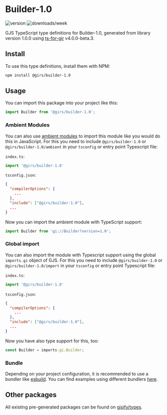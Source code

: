 
# Builder-1.0

![version](https://img.shields.io/npm/v/@girs/builder-1.0)
![downloads/week](https://img.shields.io/npm/dw/@girs/builder-1.0)


GJS TypeScript type definitions for Builder-1.0, generated from library version 1.0.0 using [ts-for-gir](https://github.com/gjsify/ts-for-gir) v4.0.0-beta.3.


## Install

To use this type definitions, install them with NPM:
```bash
npm install @girs/builder-1.0
```

## Usage

You can import this package into your project like this:
```ts
import Builder from '@girs/builder-1.0';
```

### Ambient Modules

You can also use [ambient modules](https://github.com/gjsify/ts-for-gir/tree/main/packages/cli#ambient-modules) to import this module like you would do this in JavaScript.
For this you need to include `@girs/builder-1.0` or `@girs/builder-1.0/ambient` in your `tsconfig` or entry point Typescript file:

`index.ts`:
```ts
import '@girs/builder-1.0'
```

`tsconfig.json`:
```json
{
  "compilerOptions": {
    ...
  },
  "include": ["@girs/builder-1.0"],
  ...
}
```

Now you can import the ambient module with TypeScript support: 

```ts
import Builder from 'gi://Builder?version=1.0';
```

### Global import

You can also import the module with Typescript support using the global `imports.gi` object of GJS.
For this you need to include `@girs/builder-1.0` or `@girs/builder-1.0/import` in your `tsconfig` or entry point Typescript file:

`index.ts`:
```ts
import '@girs/builder-1.0'
```

`tsconfig.json`:
```json
{
  "compilerOptions": {
    ...
  },
  "include": ["@girs/builder-1.0"],
  ...
}
```

Now you have also type support for this, too:

```ts
const Builder = imports.gi.Builder;
```

### Bundle

Depending on your project configuration, it is recommended to use a bundler like [esbuild](https://esbuild.github.io/). You can find examples using different bundlers [here](https://github.com/gjsify/ts-for-gir/tree/main/examples).

## Other packages

All existing pre-generated packages can be found on [gjsify/types](https://github.com/gjsify/types).

